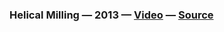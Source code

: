### Helical Milling — 2013 — [Video](https://www.youtube.com/watch?v=wu8dKf8xgoI) — [Source](https://github.com/madacol/helical-milling)